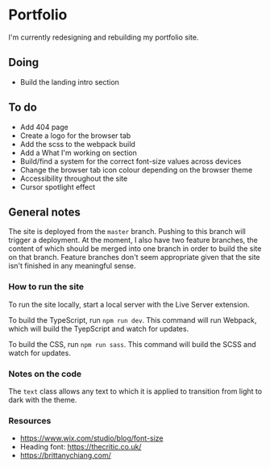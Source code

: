 # Portfolio

I'm currently redesigning and rebuilding my portfolio site.

## Doing

-   Build the landing intro section

## To do

-   Add 404 page
-   Create a logo for the browser tab
-   Add the scss to the webpack build
-   Add a What I'm working on section
-   Build/find a system for the correct font-size values across devices
-   Change the browser tab icon colour depending on the browser theme
-   Accessibility throughout the site
-   Cursor spotlight effect

## General notes

The site is deployed from the `master` branch. Pushing to this branch will trigger a deployment. At the moment, I also have two feature branches, the content of which should be merged into one branch in order to build the site on that branch. Feature branches don't seem appropriate given that the site isn't finished in any meaningful sense.

### How to run the site

To run the site locally, start a local server with the Live Server extension.

To build the TypeScript, run `npm run dev`. This command will run Webpack, which will build the TyepScript and watch for updates.

To build the CSS, run `npm run sass`. This command will build the SCSS and watch for updates.

### Notes on the code

The `text` class allows any text to which it is applied to transition from light to dark with the theme.

### Resources

-   https://www.wix.com/studio/blog/font-size
-   Heading font: https://thecritic.co.uk/
-   https://brittanychiang.com/
